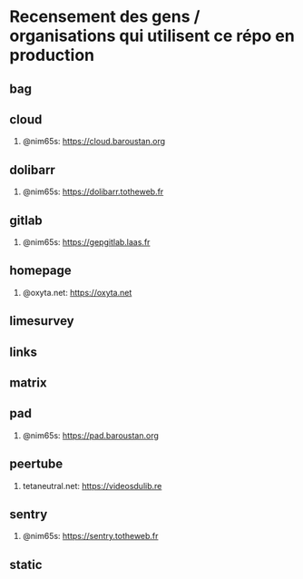# Recensement des gens / organisations qui utilisent ce répo en production

## bag

## cloud

1. @nim65s: https://cloud.baroustan.org

## dolibarr

1. @nim65s: https://dolibarr.totheweb.fr

## gitlab

1. @nim65s: https://gepgitlab.laas.fr

## homepage

1. @oxyta.net: https://oxyta.net

## limesurvey

## links

## matrix

## pad

1. @nim65s: https://pad.baroustan.org

## peertube

1. tetaneutral.net: https://videosdulib.re

## sentry

1. @nim65s: https://sentry.totheweb.fr

## static
